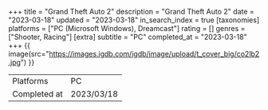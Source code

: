 +++
title = "Grand Theft Auto 2"
description = "Grand Theft Auto 2"
date = "2023-03-18"
updated = "2023-03-18"
in_search_index = true
[taxonomies]
platforms = ["PC (Microsoft Windows), Dreamcast"]
rating = []
genres = ["Shooter, Racing"]
[extra]
subtitle = "PC"
completed_at = "2023-03-18"
+++
{{ image(src="https://images.igdb.com/igdb/image/upload/t_cover_big/co2lb2.jpg") }}

|              |            |
| ------------ | ---------- |
| Platforms    | PC |
| Completed at | 2023/03/18 |

